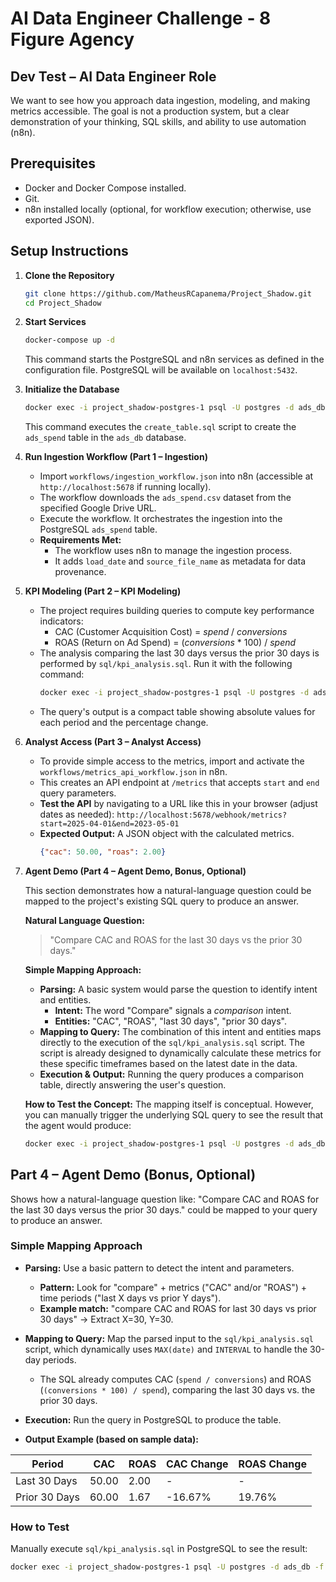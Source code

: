 # AI Data Engineer Challenge - 8 Figure Agency

## Dev Test – AI Data Engineer Role

We want to see how you approach data ingestion, modeling, and making metrics accessible. The goal is not a production system, but a clear demonstration of your thinking, SQL skills, and ability to use automation (n8n).

## Prerequisites
- Docker and Docker Compose installed.
- Git.
- n8n installed locally (optional, for workflow execution; otherwise, use exported JSON).

## Setup Instructions

1.  **Clone the Repository**
    ```bash
    git clone https://github.com/MatheusRCapanema/Project_Shadow.git
    cd Project_Shadow
    ```
2.  **Start Services**
    ```bash
    docker-compose up -d
    ```
    This command starts the PostgreSQL and n8n services as defined in the configuration file. PostgreSQL will be available on `localhost:5432`.

3.  **Initialize the Database**
    ```bash
    docker exec -i project_shadow-postgres-1 psql -U postgres -d ads_db < sql/create_table.sql
    ```
    This command executes the `create_table.sql` script to create the `ads_spend` table in the `ads_db` database.

4.  **Run Ingestion Workflow (Part 1 – Ingestion)**
    * Import `workflows/ingestion_workflow.json` into n8n (accessible at `http://localhost:5678` if running locally).
    * The workflow downloads the `ads_spend.csv` dataset from the specified Google Drive URL.
    * Execute the workflow. It orchestrates the ingestion into the PostgreSQL `ads_spend` table.
    * **Requirements Met:**
        * The workflow uses n8n to manage the ingestion process.
        * It adds `load_date` and `source_file_name` as metadata for data provenance.

5.  **KPI Modeling (Part 2 – KPI Modeling)**
    * The project requires building queries to compute key performance indicators:
        * CAC (Customer Acquisition Cost) = $spend \ / \ conversions$
        * ROAS (Return on Ad Spend) = $(conversions \ * \ 100) \ / \ spend$
    * The analysis comparing the last 30 days versus the prior 30 days is performed by `sql/kpi_analysis.sql`. Run it with the following command:
        ```bash
        docker exec -i project_shadow-postgres-1 psql -U postgres -d ads_db -f sql/kpi_analysis.sql
        ```
    * The query's output is a compact table showing absolute values for each period and the percentage change.

6.  **Analyst Access (Part 3 – Analyst Access)**
    * To provide simple access to the metrics, import and activate the `workflows/metrics_api_workflow.json` in n8n.
    * This creates an API endpoint at `/metrics` that accepts `start` and `end` query parameters.
    * **Test the API** by navigating to a URL like this in your browser (adjust dates as needed):
        `http://localhost:5678/webhook/metrics?start=2025-04-01&end=2023-05-01`
    * **Expected Output:** A JSON object with the calculated metrics.
        ```json
        {"cac": 50.00, "roas": 2.00}
        ```

7.  **Agent Demo (Part 4 – Agent Demo, Bonus, Optional)**

    This section demonstrates how a natural-language question could be mapped to the project's existing SQL query to produce an answer.

    **Natural Language Question:**
    > "Compare CAC and ROAS for the last 30 days vs the prior 30 days."

    **Simple Mapping Approach:**
    * **Parsing:** A basic system would parse the question to identify intent and entities.
        * **Intent:** The word "Compare" signals a *comparison* intent.
        * **Entities:** "CAC", "ROAS", "last 30 days", "prior 30 days".
    * **Mapping to Query:** The combination of this intent and entities maps directly to the execution of the `sql/kpi_analysis.sql` script. The script is already designed to dynamically calculate these metrics for these specific timeframes based on the latest date in the data.
    * **Execution & Output:** Running the query produces a comparison table, directly answering the user's question.

    **How to Test the Concept:**
    The mapping itself is conceptual. However, you can manually trigger the underlying SQL query to see the result that the agent would produce:
    ```bash
    docker exec -i project_shadow-postgres-1 psql -U postgres -d ads_db -f sql/kpi_analysis.sql
    ```

## Part 4 – Agent Demo (Bonus, Optional)

Shows how a natural-language question like:
"Compare CAC and ROAS for the last 30 days versus the prior 30 days."
could be mapped to your query to produce an answer.

### Simple Mapping Approach

* **Parsing:** Use a basic pattern to detect the intent and parameters.
    * **Pattern:** Look for "compare" + metrics ("CAC" and/or "ROAS") + time periods ("last X days vs prior Y days").
    * **Example match:** "compare CAC and ROAS for last 30 days vs prior 30 days" → Extract X=30, Y=30.

* **Mapping to Query:** Map the parsed input to the `sql/kpi_analysis.sql` script, which dynamically uses `MAX(date)` and `INTERVAL` to handle the 30-day periods.
    * The SQL already computes CAC (`spend / conversions`) and ROAS (`(conversions * 100) / spend`), comparing the last 30 days vs. the prior 30 days.

* **Execution:** Run the query in PostgreSQL to produce the table.

* **Output Example (based on sample data):**

| Period        | CAC   | ROAS | CAC Change | ROAS Change |
|---------------|-------|------|------------|-------------|
| Last 30 Days  | 50.00 | 2.00 | -          | -           |
| Prior 30 Days | 60.00 | 1.67 | -16.67%    | 19.76%      |

### How to Test

Manually execute `sql/kpi_analysis.sql` in PostgreSQL to see the result:

```bash
docker exec -i project_shadow-postgres-1 psql -U postgres -d ads_db -f sql/kpi_analysis.sql
 